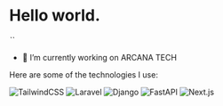 # Hello world.
*``*
- 🔭 I’m currently working on ARCANA TECH



Here are some of the technologies I use:

![TailwindCSS](https://img.shields.io/badge/TailwindCSS-06B6D4?style=flat-square&logo=tailwind-css&logoColor=white)
![Laravel](https://img.shields.io/badge/Laravel-F25356?style=flat-square&logo=laravel&logoColor=white)
![Django](https://img.shields.io/badge/Django-092D1F?style=flat-square&logo=django&logoColor=white)
![FastAPI](https://img.shields.io/badge/FastAPI-009688?style=flat-square&logo=fastapi&logoColor=white)
![Next.js](https://img.shields.io/badge/Next.js-000000?style=flat-square&logo=next.js&logoColor=white)


<!--
**ibada13/ibada13** is a ✨ _special_ ✨ repository because its `README.md` (this file) appears on your GitHub profile.

Here are some ideas to get you started:

- 🌱 I’m currently learning ...
- 👯 I’m looking to collaborate on ...
- 🤔 I’m looking for help with ...
- 💬 Ask me about ...
- 📫 How to reach me: ...
- 😄 Pronouns: ...
- ⚡ Fun fact: ...
-->

